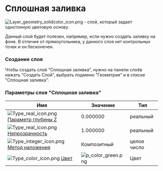 # Сплошная заливка

<img src="https://lh7-us.googleusercontent.com/4ainmYxHIdOqqMuL6nTSOtrJUymCS2XqEjV-l5yzrLm-lWBtbs07Oy45z8FKiJUQUlkPYnuaFNemhZKJW6HFPSvCEZlttJvEhDPHGnDpe9nK5C715omJfEUTiYxHwg0FeW4zmfxCLKdnycYtvPDs_kE" alt="Layer_geometry_solidcolor_icon.png" data-size="line"> - слой, который задает однотонную цветовую основу.&#x20;

Данный слой будет полезен, например, если нужно создать заливку на фоне. В отличие от прямоугольника, у данного слоя нет контрольных точек и он бесконечен.

### **Создание слоя**

Чтобы создать слой "Сплошная заливка", нужно на панели слоёв нажать "Создать Слой", выбрать подменю "Геометрия" и в списке "Сплошная заливка".

### Параметры слоя "Сплошная заливка"

| Имя                                                                                                                                                                                                                                                                                                                                                                    | Значение                                                                                                                                                                                                                 | Тип         |
| ---------------------------------------------------------------------------------------------------------------------------------------------------------------------------------------------------------------------------------------------------------------------------------------------------------------------------------------------------------------------- | ------------------------------------------------------------------------------------------------------------------------------------------------------------------------------------------------------------------------ | ----------- |
| <img src="https://lh7-us.googleusercontent.com/tbxXl_-fP2XDSCfHpLoA7LFRrf4Rjob3qk0YqbMY7rCwGz1_mf3xPTI6XP-_mW_aQuVQyo9QePTmiHJTkyJsN89Z5POWEyBP6QvsxVOCjdEpZ-1B2e6D-OVo1uxUX3iRmlUTS1FJkykLBjnJnh57-WM" alt="Type_real_icon.png" data-size="line"> [Параметр глубины Z](https://synfig.readthedocs.io/en/latest/parameters/z-depth.html#parameters-zdepth)             | 0.000000                                                                                                                                                                                                                 | реальный    |
| <img src="https://lh7-us.googleusercontent.com/_j7tbITHOBXQxSECpqPez2j5y3WKdT6K5H_yKJHZhiUcTH62eSI746ut8eNfaC13Gdiy0EQCojRYcDw_nmNnc-DLY-OkpItvd4lOEu0JukvCJ6Y7D2qj2iTy-cR4-k5DUFCYwz0kS9q0y-DkfwJQBAQ" alt="Type_real_icon.png" data-size="line"> [Непрозрачность](https://synfig.readthedocs.io/en/latest/parameters/opacity.html#opacity)                           | 1.000000                                                                                                                                                                                                                 | реальный    |
| <img src="https://lh7-us.googleusercontent.com/VFiyLXCM5-hFOLKM4yOHf2_VO-p42XqZnJJZHzPGLJdAEQxOm43lOaenItlak85yOD8He5yzWEVe7l1gSi87aJSkHBRYZaHKwbB2Jz1Tvxmtf1mRllsUDRCSB4fcaq1tD0D-nyDKZq3kLlPLKmXZaL0" alt="Type_integer_icon.png" data-size="line"> [Метод наложения](https://synfig.readthedocs.io/en/latest/parameters/blend\_method.html#parameters-blend-method) | Композитный                                                                                                                                                                                                              | целое число |
| <img src="https://lh7-us.googleusercontent.com/frsthJrrRWAnvrtTLj_ks-PjRwl8uDRhw7fzwgpHrkZ0CKHounPcqpsM4mWnD88j1km_sLocGZlETTjCd4PdI73wJOEotUbQmd2SuUvxbTpxubwcf-OGF7ckO-Aeq4oNhgjmxkHiGrrBJK581T5Afsk" alt="Type_color_icon.png" data-size="line"> [Цвет](https://synfig.readthedocs.io/en/latest/misc/colors\_dialog.html#colors-dialog)                             | ![p\_color\_green.png](https://lh7-us.googleusercontent.com/Tpkm\_FcfouhhrNnqagZ1tUJRPJFslPv2i4gv6JRvkjVsTEMJLSKyIM01r0AAQGrB\_JX8gmC9eTlchIfm9wVSsZ4SOBikAuLIkta0twS4bRUmUML7nDK7N\_frZEK3Vlykt36KpLUPFux\_ayAslsAEczU) | Цвет        |
